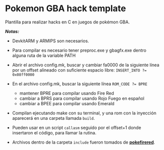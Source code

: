 # Pokemon GBA hack template
 Plantilla para realizar hacks en C en juegos de pokémon GBA.


***Notas:***

- DevkitARM y ARMIPS son necesarios.

- Para compilar es necesario tener preproc.exe y gbagfx.exe dentro alguna ruta de la variable PATH

- Abrir el archivo config.mk, buscar y cambiar fa0000 de la siguiente línea por un offset alineado con suficiente espacio libre:
        `INSERT_INTO ?= 0x08ff0000`
- En el archivo config.mk, buscar la siguiente línea
        `ROM_CODE ?= BPRE`
    - mantener  BPRE para compilar usando Fire Red
    - cambiar a BPRS para compilar usando Rojo Fuego en español
    - cambiar a BPEE para compilar usando Emerald

- Compilan ejecutando make con su terminal, y una rom con la inyección aparecerá en una carpeta llamada `build`.

- Pueden usar en un script `callasm` seguido por el offset+1 donde insertaron el código, para llamar la rutina.

- Archivos dentro de la carpeta `include` fueron tomados de [**pokefirered**](https://github.com/pret/pokefirered).


